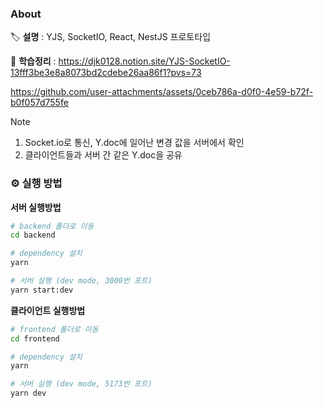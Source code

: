 ### About

🏷️ **설명** : YJS, SocketIO, React, NestJS 프로토타입

🔖 **학습정리** : https://djk0128.notion.site/YJS-SocketIO-13fff3be3e8a8073bd2cdebe26aa86f1?pvs=73



https://github.com/user-attachments/assets/0ceb786a-d0f0-4e59-b72f-b0f057d755fe

> [!NOTE]
> 1. Socket.io로 통신, Y.doc에 일어난 변경 값을 서버에서 확인 <br>
> 2. 클라이언트들과 서버 간 같은 Y.doc을 공유


### ⚙️ 실행 방법

**서버 실행방법**

```bash
# backend 폴더로 이동
cd backend

# dependency 설치
yarn

# 서버 실행 (dev mode, 3000번 포트)
yarn start:dev
```

**클라이언트 실행방법**

```bash
# frontend 폴더로 이동
cd frontend

# dependency 설치
yarn

# 서버 실행 (dev mode, 5173번 포트)
yarn dev
```
